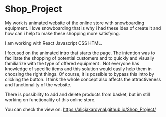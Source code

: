 # Shop_Project

My work is animated website of the online store with snowboarding equipment. I love snowboarding that is why i had these idea of create it and how can i help to make these shopping more satisfying.

I am working with React Javascript CSS HTML.

I focused on the animated intro that starts the page. The intention was to facilitate the shopping of potential customers and to quickly and visually familiarize with the type of offered equipment . Not everyone has knowledge of specific items and this solution would easily help them in choosing the right things. Of course, it is possible to bypass this intro by clicking the button. I think the whole concept also affects the attractiveness and functionality of the website.

There is possibility to add and delete products from basket, but im still working on  functionality of this online store.

You can check the view on: https://alicjakardynal.github.io/Shop_Project/


 

